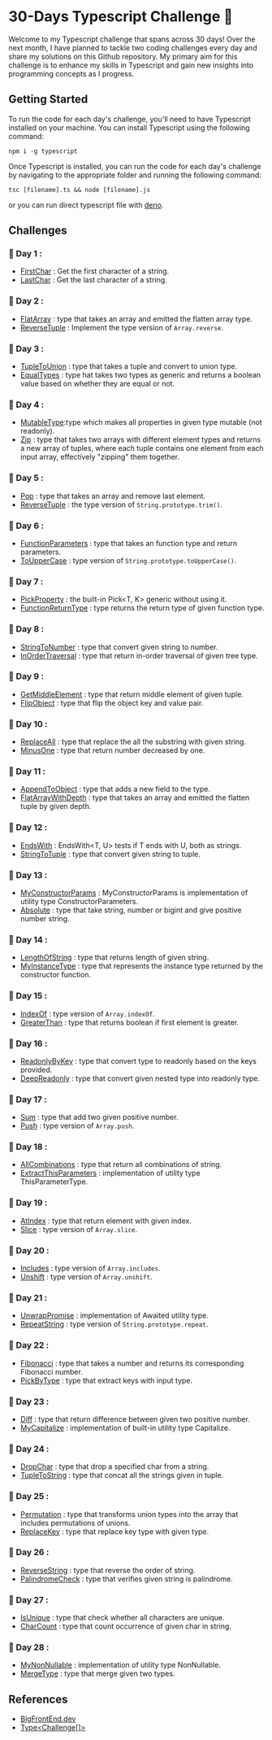 # 30-Days Typescript Challenge :dart:

Welcome to my Typescript challenge that spans across 30 days! Over the next month, I have planned to tackle two coding challenges every day and share my solutions on this Github repository. My primary aim for this challenge is to enhance my skills in Typescript and gain new insights into programming concepts as I progress.

## Getting Started

To run the code for each day's challenge, you'll need to have Typescript installed on your machine. You can install Typescript using the following command:

```
npm i -g typescript
```

Once Typescript is installed, you can run the code for each day's challenge by navigating to the appropriate folder and running the following command:

```
tsc [filename].ts && node [filename].js
```

or you can run direct typescript file with [deno](https://deno.land/manual@v1.32.3/introduction).

## Challenges

### :date: Day 1 :

- [FirstChar](./Day-1/FirstChar.ts) : Get the first character of a string.
- [LastChar](./Day-1/LastChar.ts) : Get the last character of a string.

### :date: Day 2 :

- [FlatArray](./Day-2/FlatArray.ts) : type that takes an array and emitted the flatten array type.
- [ReverseTuple](./Day-2/ReverseTuple.ts) : Implement the type version of `Array.reverse`.

### :date: Day 3 :

- [TupleToUnion](./Day-3/TupleToUnion.ts) : type that takes a tuple and convert to union type.
- [EqualTypes](./Day-3/EqualTypes.ts) : type hat takes two types as generic and returns a boolean value based on whether they are equal or not.

### :date: Day 4 :

- [MutableType](./Day-4/MutableType.ts):type which makes all properties in given type mutable (not readonly).
- [Zip](./Day-4/Zip.ts) : type that takes two arrays with different element types and returns a new array of tuples, where each tuple contains one element from each input array, effectively "zipping" them together.

### :date: Day 5 :

- [Pop](./Day-5/Pop.ts) : type that takes an array and remove last element.
- [ReverseTuple](./Day-5/Trim.ts.ts) : the type version of `String.prototype.trim()`.

### :date: Day 6 :

- [FunctionParameters](./Day-6/FunctionParameters.ts) : type that takes an function type and return parameters.
- [ToUpperCase](./Day-6/ToUpperCase.ts) : type version of `String.prototype.toUpperCase()`.

### :date: Day 7 :

- [PickProperty](./Day-7/PickProperty.ts) : the built-in Pick<T, K> generic without using it.
- [FunctionReturnType](./Day-7/FunctionReturnType.ts) : type returns the return type of given function type.

### :date: Day 8 :

- [StringToNumber](./Day-8/StringToNumber.ts) : type that convert given string to number.
- [InOrderTraversal](./Day-8/InOrderTravesal.ts) : type that return in-order traversal of given tree type.

### :date: Day 9 :

- [GetMiddleElement](./Day-9/GetMiddleElement.ts) : type that return middle element of given tuple.
- [FlipObject](./Day-9/FlipObject.ts) : type that flip the object key and value pair.

### :date: Day 10 :

- [ReplaceAll](./Day-10/ReplaceAll.ts) : type that replace the all the substring with given string.
- [MinusOne](./Day-10/MinusOne.ts) : type that return number decreased by one.

### :date: Day 11 :

- [AppendToObject](./Day-11/AppendToObject.ts) : type that adds a new field to the type.
- [FlatArrayWithDepth](./Day-11/FlatArrayWithDepth.ts) : type that takes an array and emitted the flatten tuple by given depth.

### :date: Day 12 :

- [EndsWith](./Day-12/EndsWith.ts) : EndsWith<T, U> tests if T ends with U, both as strings.
- [StringToTuple](./Day-12/StringToTuple.ts) : type that convert given string to tuple.

### :date: Day 13 :

- [MyConstructorParams](./Day-13/MyConstructorParams.ts) : MyConstructorParams is implementation of utility type ConstructorParameters.
- [Absolute](./Day-13/Absolute.ts) : type that take string, number or bigint and give positive number string.

### :date: Day 14 :

- [LengthOfString](./Day-14/LengthOfString.ts) : type that returns length of given string.
- [MyInstanceType](./Day-14/MyInstanceType.ts) : type that represents the instance type returned by the constructor function.

### :date: Day 15 :

- [IndexOf](./Day-15/IndexOf.ts) : type version of `Array.indexOf`.
- [GreaterThan](./Day-15/GreaterThan.ts) : type that returns boolean if first element is greater.

### :date: Day 16 :

- [ReadonlyByKey](./Day-16/ReadonlyByKey.ts) : type that convert type to readonly based on the keys provided.
- [DeepReadonly](./Day-16/DeepReadonly.ts) : type that convert given nested type into readonly type.

### :date: Day 17 :

- [Sum](./Day-17/Sum.ts) : type that add two given positive number.
- [Push](./Day-17/Push.ts) : type version of `Array.push`.

### :date: Day 18 :

- [AllCombinations](./Day-18/AllCombinations.ts) : type that return all combinations of string.
- [ExtractThisParameters](./Day-18/ExtractThisParameters.ts) : implementation of utility type ThisParameterType.

### :date: Day 19 :

- [AtIndex](./Day-19/AtIndex.ts) : type that return element with given index.
- [Slice](./Day-19/Slice.ts) : type version of `Array.slice`.

### :date: Day 20 :

- [Includes](./Day-20/Includes.ts) : type version of `Array.includes`.
- [Unshift](./Day-20/Unshift.ts) : type version of `Array.unshift`.

### :date: Day 21 :

- [UnwrapPromise](./Day-21/UnwrapPromise.ts) : implementation of Awaited utility type.
- [RepeatString](./Day-21/RepeatString.ts) : type version of `String.prototype.repeat`.

### :date: Day 22 :

- [Fibonacci](./Day-22/Fibbonaci.ts) : type that takes a number and returns its corresponding Fibonacci number.
- [PickByType](./Day-22/PickByType.ts) : type that extract keys with input type.

### :date: Day 23 :

- [Diff](./Day-23/Diff.ts) : type that return difference between given two positive number.
- [MyCapitalize](./Day-23/MyCapitalize.ts) : implementation of built-in utility type Capitalize.

### :date: Day 24 :

- [DropChar](./Day-24/DropChar.ts) : type that drop a specified char from a string.
- [TupleToString](./Day-24/TupleToString.ts) : type that concat all the strings given in tuple.

### :date: Day 25 :

- [Permutation](./Day-25/Permutation.ts) : type that transforms union types into the array that includes permutations of unions.
- [ReplaceKey](./Day-25/ReplaceKey.ts) : type that replace key type with given type.

### :date: Day 26 :

- [ReverseString](./Day-26/ReverseString.ts) : type that reverse the order of string.
- [PalindromeCheck](./Day-26/PalindromeCheck.ts) : type that verifies given string is palindrome.

### :date: Day 27 :

- [IsUnique](./Day-27/IsUnique.ts) : type that check whether all characters are unique.
- [CharCount](./Day-27/CharCount.ts) : type that count occurrence of given char in string.

### :date: Day 28 :

- [MyNonNullable](./Day-28/MyNonNullable.ts) : implementation of utility type NonNullable.
- [MergeType](./Day-28/MergeType.ts) : type that merge given two types.

## References

- [BigFrontEnd.dev](https://bigfrontend.dev/)
- [Type\<Challenge[]>](https://tsch.js.org/)

